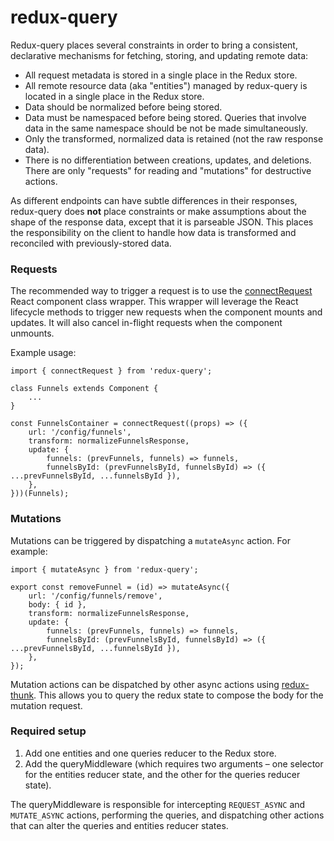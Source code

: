 # redux-query

Redux-query places several constraints in order to bring a consistent, declarative mechanisms for fetching, storing,
and updating remote data:

- All request metadata is stored in a single place in the Redux store.
- All remote resource data (aka "entities") managed by redux-query is located in a single place in the Redux store.
- Data should be normalized before being stored.
- Data must be namespaced before being stored. Queries that involve data in the same namespace should be not be made
simultaneously.
- Only the transformed, normalized data is retained (not the raw response data).
- There is no differentiation between creations, updates, and deletions. There are only "requests" for reading and
"mutations" for destructive actions.

As different endpoints can have subtle differences in their responses, redux-query does __not__ place constraints or
make assumptions about the shape of the response data, except that it is parseable JSON. This places the responsibility
on the client to handle how data is transformed and reconciled with previously-stored data.

### Requests

The recommended way to trigger a request is to use the [connectRequest](src/components/connect-request.js) React
component class wrapper. This wrapper will leverage the React lifecycle methods to trigger new requests when the
component mounts and updates. It will also cancel in-flight requests when the component unmounts.

Example usage:

    import { connectRequest } from 'redux-query';

    class Funnels extends Component {
        ...
    }

    const FunnelsContainer = connectRequest((props) => ({
        url: '/config/funnels',
        transform: normalizeFunnelsResponse,
        update: {
            funnels: (prevFunnels, funnels) => funnels,
            funnelsById: (prevFunnelsById, funnelsById) => ({ ...prevFunnelsById, ...funnelsById }),
        },
    }))(Funnels);

### Mutations

Mutations can be triggered by dispatching a `mutateAsync` action. For example:

    import { mutateAsync } from 'redux-query';

    export const removeFunnel = (id) => mutateAsync({
        url: '/config/funnels/remove',
        body: { id },
        transform: normalizeFunnelsResponse,
        update: {
            funnels: (prevFunnels, funnels) => funnels,
            funnelsById: (prevFunnelsById, funnelsById) => ({ ...prevFunnelsById, ...funnelsById }),
        },
    });

Mutation actions can be dispatched by other async actions using [redux-thunk](https://github.com/gaearon/redux-thunk).
This allows you to query the redux state to compose the body for the mutation request.

### Required setup

1. Add one entities and one queries reducer to the Redux store.
2. Add the queryMiddleware (which requires two arguments – one selector for the entities reducer state, and the other
for the queries reducer state).

The queryMiddleware is responsible for intercepting `REQUEST_ASYNC` and `MUTATE_ASYNC` actions, performing the queries,
and dispatching other actions that can alter the queries and entities reducer states.
